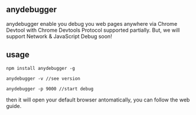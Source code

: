 ## anydebugger
anydebugger enable you debug you web pages anywhere via Chrome Devtool with Chrome Devtools Protocol supported partially. But, we will support Network & JavaScript Debug soon!

## usage
```
npm install anydebugger -g

anydebugger -v //see version

anydebugger -p 9000 //start debug
```
then it will open your default browser antomatically, you can follow the web guide.

